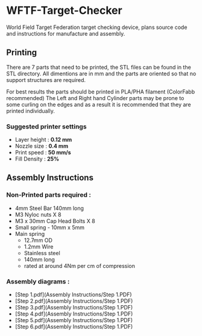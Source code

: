 # WFTF-Target-Checker
World Field Target Federation target checking device, plans source code and instructions for manufacture and assembly.

## Printing
There are 7 parts that need to be printed, the STL files can be found in the STL directory.
All dimentions are in mm and the parts are oriented so that no support structures are required.

For best results the parts should be printed in PLA/PHA filament (ColorFabb recommended)
The Left and Right hand Cylinder parts may be prone to some curling on the edges and as a result it is recommended that they are printed individually.

### Suggested printer settings
- Layer height : **0.12 mm**
- Nozzle size : **0.4 mm**
- Print speed : **50 mm/s**
- Fill Density : **25%**

## Assembly Instructions

### Non-Printed parts required :
- 4mm Steel Bar 140mm long
- M3 Nyloc nuts X 8
- M3 x 30mm Cap Head Bolts X 8
- Small spring - 10mm x 5mm
- Main spring 
  - 12.7mm OD
  - 1.2mm Wire
  - Stainless steel
  - 140mm long
  - rated at around 4Nm per cm of compression

### Assembly diagrams :
- [Step 1.pdf](Assembly Instructions/Step 1.PDF)
- [Step 2.pdf](Assembly Instructions/Step 1.PDF)
- [Step 3.pdf](Assembly Instructions/Step 1.PDF)
- [Step 4.pdf](Assembly Instructions/Step 1.PDF)
- [Step 5.pdf](Assembly Instructions/Step 1.PDF)
- [Step 6.pdf](Assembly Instructions/Step 1.PDF)
